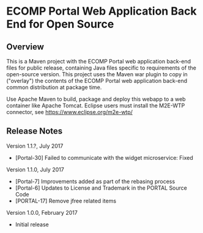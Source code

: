 # ECOMP Portal Web Application Back End for Open Source

## Overview

This is a Maven project with the ECOMP Portal web application back-end files
for public release, containing Java files specific to requirements of the
open-source version.  This project uses the Maven war plugin to copy in
("overlay") the contents of the ECOMP Portal web application back-end
common distribution at package time.

Use Apache Maven to build, package and deploy this webapp to a web container
like Apache Tomcat.  Eclipse users must install the M2E-WTP connector, see 
https://www.eclipse.org/m2e-wtp/

## Release Notes

Version 1.1.?, July 2017
- [Portal-30] Failed to communicate with the widget microservice: Fixed

Version 1.1.0, July 2017
- [Portal-7] Improvements added as part of the rebasing process
- [Portal-6] Updates to License and Trademark in the PORTAL Source Code
- [PORTAL-17] Remove jfree related items


Version 1.0.0, February 2017
- Initial release
